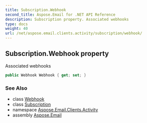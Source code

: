 ```yaml
---
title: Subscription.Webhook
second_title: Aspose.Email for .NET API Reference
description: Subscription property. Associated webhooks
type: docs
weight: 40
url: /net/aspose.email.clients.activity/subscription/webhook/
---
```

## Subscription.Webhook property

Associated webhooks

```csharp
public Webhook Webhook { get; set; }
```

### See Also

* class [Webhook](../../webhook/)
* class [Subscription](../)
* namespace [Aspose.Email.Clients.Activity](../../subscription/)
* assembly [Aspose.Email](../../../)


